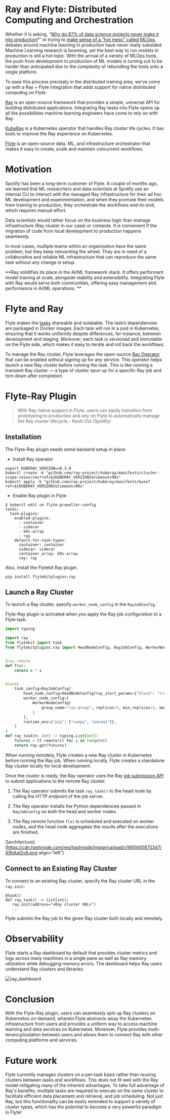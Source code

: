 # Ray and Flyte: Distributed Computing and Orchestration

Whether it is asking, “[Why do 87% of data science projects never make it into production](https://venturebeat.com/ai/why-do-87-of-data-science-projects-never-make-it-into-production/)?” or trying to [make sense of a “hot mess” called MLOps](https://venturebeat.com/business/mlops-making-sense-of-a-hot-mess/), debates around machine learning in production have never really subsided. Machine Learning research is booming, yet the best way to run models in production is still a hot topic. With the arrival of a variety of MLOps tools, the push from development to production of ML models is turning out to be harder than anticipated due to the complexity of rebundling the tools onto a single platform. 

To ease this process precisely in the distributed training area, we’ve come up with a Ray + Flyte integration that adds support for native distributed computing on Flyte.

[Ray](https://github.com/ray-project/ray) is an open-source framework that provides a simple, universal API for building distributed applications. Integrating Ray tasks into Flyte opens up all the possibilities machine learning engineers have come to rely on with Ray.

[KubeRay](https://github.com/ray-project/kuberay) is a Kubernetes operator that handles Ray cluster life cycles. It has tools to improve the Ray experience on Kubernetes.

[Flyte](https://flyte.org/) is an open-source data, ML, and infrastructure orchestrator that makes it easy to create, scale and maintain concurrent workflows.

# Motivation
Spotify has been a long-term customer of Flyte. A couple of months ago, we learned that ML researchers and data scientists at Spotify use an internal CLI to interact with the managed Ray infrastructure for their ad hoc ML development and experimentation, and when they promote their models from training to production, they orchestrate the workflows end-to-end, which requires manual effort.

Data scientists would rather focus on the business logic than manage infrastructure (Ray cluster in our case) or compute. It is convenient if the migration of code from local development to production happens seamlessly.

In most cases, multiple teams within an organization have the same problem, but they keep reinventing the wheel. They are in need of a collaborative and reliable ML infrastructure that can reproduce the same task without any change in setup.

**Ray solidifies its place in the AI/ML framework stack. It offers performant model training at scale, alongside stability and extensibility. Integrating Flyte with Ray would serve both communities, offering easy management and performance in AI/ML operations.
**

# Flyte and Ray
Flyte makes the [tasks](https://docs.flyte.org/projects/flytekit/en/latest/generated/flytekit.task.html#flytekit-task) shareable and isolatable. The task’s dependencies are packaged in Docker images. Each task will run in a pod in Kubernetes, ensuring that it works uniformly despite differences, for instance, between development and staging. Moreover, each task is versioned and immutable on the Flyte side, which makes it easy to iterate and roll back the workflows. 

To manage the Ray cluster, Flyte leverages the open-source [Ray Operator](https://github.com/ray-project/kuberay) that can be enabled without signing up for any service. This operator helps launch a new Ray cluster before running the task. This is like running a transient Ray cluster — a type of cluster spun up for a specific Ray job and torn down after completion.

# Flyte-Ray Plugin

> With Ray native support in Flyte, users can easily transition from prototyping to production and rely on Flyte to automatically manage the Ray cluster lifecycle.- Keshi Dai (Spotify)

## Installation
The Flyte-Ray plugin needs some backend setup in place.  

- Install Ray operator

```
export KUBERAY_VERSION=v0.3.0
kubectl create -k "github.com/ray-project/kuberay/manifests/cluster-scope-resources?ref=${KUBERAY_VERSION}&timeout=90s"
kubectl apply -k "github.com/ray-project/kuberay/manifests/base?ref=${KUBERAY_VERSION}&timeout=90s"
```

- Enable Ray plugin in Flyte

```
$ kubectl edit cm flyte-propeller-config
tasks:
  task-plugins:
    enabled-plugins:
      - container
      - sidecar
      - k8s-array
      - ray
    default-for-task-types:
      container: container
      sidecar: sidecar
      container_array: k8s-array
      ray: ray
```

Also, install the Flytekit Ray plugin.

```
pip install flytekitplugins-ray
```

## Launch a Ray Cluster
To launch a Ray cluster, specify `worker_node_config` in the `RayJobConfig`.

Flyte-Ray plugin is activated when you apply the Ray job configuration to a Flyte task.

```python
import typing

import ray
from flytekit import task
from flytekitplugins.ray import HeadNodeConfig, RayJobConfig, WorkerNodeConfig


@ray.remote
def f(x):
    return x * x


@task(
    task_config=RayJobConfig(
        head_node_config=HeadNodeConfig(ray_start_params={"block": "true"}),
        worker_node_config=[
            WorkerNodeConfig(
                group_name="ray-group", replicas=5, min_replicas=2, max_replicas=10
            )
        ],
        runtime_env={"pip": ["numpy", "pandas"]},
    )
)
def ray_task(n: int) -> typing.List[int]:
    futures = [f.remote(i) for i in range(n)]
    return ray.get(futures)
```

When running remotely, Flyte creates a new Ray cluster in Kubernetes before running the Ray job. When running locally, Flyte creates a standalone Ray cluster locally for local development.

Once the cluster is ready, the Ray operator uses the Ray [job submission API](https://docs.ray.io/en/releases-1.13.0/cluster/job-submission.html#ray-job-submission-apis) to submit applications to the remote Ray cluster.

1. The Ray operator submits the task `ray_task()` to the head node by calling the HTTP endpoint of the job server.

2. The Ray operator installs the Python dependencies passed in `RayJobConfig` on both the head and worker nodes.

3. The Ray remote function `f(x)` is scheduled and executed on worker nodes, and the head node aggregates the results after the executions are finished.

![architecture](https://cdn.hashnode.com/res/hashnode/image/upload/v1661400875347/X9hAal2v8.png align="left")

## Connect to an Existing Ray Cluster
To connect to an existing Ray cluster, specify the Ray cluster URL in the `ray.init`:

```
@task()
def ray_task() -> list[int]:
   ray.init(address="<Ray cluster URL>")
   ...
```

Flyte submits the Ray job to the given Ray cluster both locally and remotely.

# Observability
Flyte starts a Ray dashboard by default that provides cluster metrics and logs across many machines in a single pane as well as Ray memory utilization while debugging memory errors. The dashboard helps Ray users understand Ray clusters and libraries.


![ray_dashboard](https://raw.githubusercontent.com/ray-project/Images/master/docs/dashboard/machine-view-overview.png )

# Conclusion
With the Flyte-Ray plugin, users can seamlessly spin up Ray clusters on Kubernetes on-demand, wherein Flyte abstracts away the Kubernetes infrastructure from users and provides a uniform way to access machine learning and data services on Kubernetes. Moreover, Flyte provides multi-tenancy/isolation between users and allows them to connect Ray with other computing platforms and services.

# Future work
Flyte currently manages clusters on a per-task basis rather than reusing clusters between tasks and workflows. This does not fit well with the Ray model mitigating many of the inherent advantages. To take full advantage of Ray's benefits, multiple tasks are required to execute on the same cluster to facilitate efficient data placement and retrieval, and job scheduling. Not just Ray, but this functionality can be easily extended to support a variety of cluster types, which has the potential to become a very powerful paradigm in Flyte!
